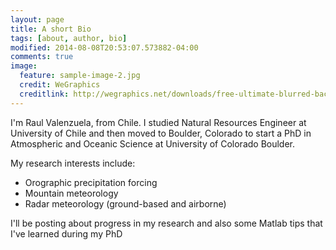 ```yaml
---
layout: page
title: A short Bio
tags: [about, author, bio]
modified: 2014-08-08T20:53:07.573882-04:00
comments: true
image:
  feature: sample-image-2.jpg
  credit: WeGraphics
  creditlink: http://wegraphics.net/downloads/free-ultimate-blurred-background-pack/
---
```


I'm Raul Valenzuela, from Chile. I studied Natural Resources Engineer at University of Chile and then
moved to Boulder, Colorado to start a PhD in Atmospheric and Oceanic Science at University of Colorado Boulder.

My research interests include:

* Orographic precipitation forcing
* Mountain meteorology 
* Radar meteorology (ground-based and airborne)

I'll be posting about progress in my research and also some Matlab tips that I've learned during my PhD


<!-- * [Custom 404 page](http://mmistakes.github.io/minimal-mistakes/404.html) to get you started.


<a markdown="0" href="{{ site.url }}/theme-setup" class="btn">Install Minimal Mistakes Theme</a> -->